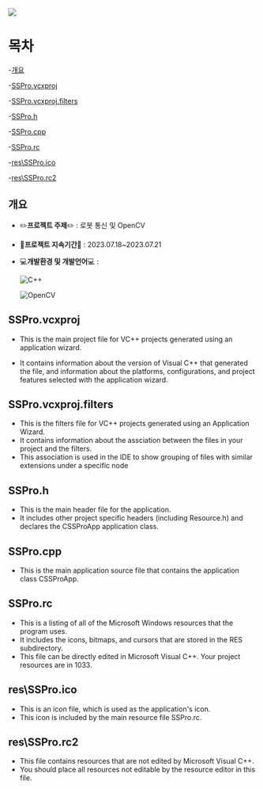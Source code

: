 <img src="https://capsule-render.vercel.app/api?type=shark&color=f071f9&height=150&section=header&text=Robot_OpenCV&fontSize=50&fontColor=ffffff" />


# **목차**

-[개요](#개요)

-[SSPro.vcxproj](#SSPro.vcxproj)
  
-[SSPro.vcxproj.filters](#SSPro.vcxproj.filters)

-[SSPro.h](#SSPro.h)

-[SSPro.cpp](#SSPro.cpp)

-[SSPro.rc](#SSPro.rc)

-[res\SSPro.ico](#res\SSPro.ico)

-[res\SSPro.rc2](#res\SSPro.rc2)

## **개요**
- ✏️**프로젝트 주제**✏️ : 로봇 통신 및 OpenCV

- 📆**프로젝트 지속기간**📆 : 2023.07.18~2023.07.21
  
- 💻**개발환경 및 개발언어**💻 :

  ![C++](https://img.shields.io/badge/c++-%2300599C.svg?style=for-the-badge&logo=c%2B%2B&logoColor=white)

  ![OpenCV](https://img.shields.io/badge/opencv-%23white.svg?style=for-the-badge&logo=opencv&logoColor=white)

  
## **SSPro.vcxproj**
- This is the main project file for VC++ projects generated using an application wizard.

- It contains information about the version of Visual C++ that generated the file, and information about the platforms, configurations, and project features selected with the application wizard.

## **SSPro.vcxproj.filters**
- This is the filters file for VC++ projects generated using an Application Wizard.
- It contains information about the assciation between the files in your project and the filters.
- This association is used in the IDE to show grouping of files with similar extensions under a specific node

## **SSPro.h**

- This is the main header file for the application.
- It includes other project specific headers (including Resource.h) and declares the CSSProApp application class.

## **SSPro.cpp**

- This is the main application source file that contains the application class CSSProApp.

## **SSPro.rc**
- This is a listing of all of the Microsoft Windows resources that the program uses.
- It includes the icons, bitmaps, and cursors that are stored in the RES subdirectory.
- This file can be directly edited in Microsoft Visual C++. Your project resources are in 1033.

## **res\SSPro.ico**
- This is an icon file, which is used as the application's icon.
- This icon is included by the main resource file SSPro.rc.

## **res\SSPro.rc2**
- This file contains resources that are not edited by Microsoft Visual C++.
- You should place all resources not editable by the resource editor in this file.
